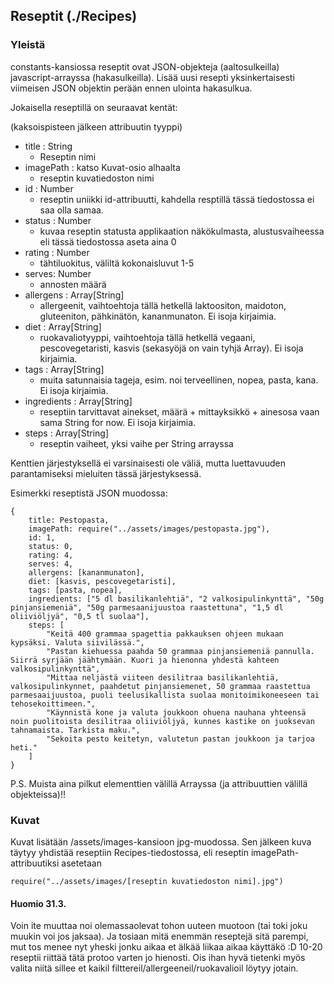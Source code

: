## Reseptit (./Recipes)

### Yleistä
constants-kansiossa reseptit ovat JSON-objekteja (aaltosulkeilla) javascript-arrayssa (hakasulkeilla). Lisää uusi resepti yksinkertaisesti viimeisen JSON objektin perään ennen ulointa hakasulkua.

Jokaisella reseptillä on seuraavat kentät:

(kaksoispisteen jälkeen attribuutin tyyppi)

- title : String
    - Reseptin nimi
- imagePath : katso Kuvat-osio alhaalta
    - reseptin kuvatiedoston nimi
- id : Number
    - reseptin uniikki id-attribuutti, kahdella resptillä tässä tiedostossa ei saa olla samaa.
- status : Number
    - kuvaa reseptin statusta applikaation näkökulmasta, alustusvaiheessa eli tässä tiedostossa aseta aina 0
- rating : Number
    - tähtiluokitus, väliltä kokonaisluvut 1-5
- serves: Number
    - annosten määrä
- allergens : Array[String]
    - allergeenit, vaihtoehtoja tällä hetkellä laktoositon, maidoton, gluteeniton, pähkinätön, kananmunaton. Ei isoja kirjaimia.
- diet : Array[String]
    - ruokavaliotyyppi, vaihtoehtoja tällä hetkellä vegaani, pescovegetaristi, kasvis (sekasyöjä on vain tyhjä Array). Ei isoja kirjaimia.
- tags : Array[String]
    - muita satunnaisia tageja, esim. noi terveellinen, nopea, pasta, kana. Ei isoja kirjaimia.
- ingredients : Array[String]
    - reseptiin tarvittavat ainekset, määrä + mittayksikkö + ainesosa vaan sama String for now. Ei isoja kirjaimia.
- steps : Array[String]
    - reseptin vaiheet, yksi vaihe per String arrayssa

Kenttien järjestyksellä ei varsinaisesti ole väliä, mutta luettavuuden parantamiseksi mieluiten tässä järjestyksessä.

Esimerkki reseptistä JSON muodossa:

    {
        title: Pestopasta,
        imagePath: require("../assets/images/pestopasta.jpg"),
        id: 1,
        status: 0,
        rating: 4,
        serves: 4,
        allergens: [kananmunaton],
        diet: [kasvis, pescovegetaristi],
        tags: [pasta, nopea],
        ingredients: ["5 dl basilikanlehtiä", "2 valkosipulinkynttä", "50g pinjansiemeniä", "50g parmesaanijuustoa raastettuna", "1,5 dl oliiviöljyä", "0,5 tl suolaa"],
        steps: [
            "Keitä 400 grammaa spagettia pakkauksen ohjeen mukaan kypsäksi. Valuta siivilässä.",
            "Pastan kiehuessa paahda 50 grammaa pinjansiemeniä pannulla. Siirrä syrjään jäähtymään. Kuori ja hienonna yhdestä kahteen valkosipulinkynttä",
            "Mittaa neljästä viiteen desilitraa basilikanlehtiä, valkosipulinkynnet, paahdetut pinjansiemenet, 50 grammaa raastettua parmesaaijuustoa, puoli teelusikallista suolaa monitoimikoneeseen tai tehosekoittimeen.",
            "Käynnistä kone ja valuta joukkoon ohuena nauhana yhteensä noin puolitoista desilitraa oliiviöljyä, kunnes kastike on juoksevan tahnamaista. Tarkista maku.",
            "Sekoita pesto keitetyn, valutetun pastan joukkoon ja tarjoa heti."
        ]
    }

P.S. Muista aina pilkut elementtien välillä Arrayssa (ja attribuuttien välillä objekteissa)!!

### Kuvat

Kuvat lisätään /assets/images-kansioon jpg-muodossa. Sen jälkeen kuva täytyy yhdistää reseptiin Recipes-tiedostossa, eli reseptin imagePath-attribuutiksi asetetaan

    require("../assets/images/[reseptin kuvatiedoston nimi].jpg")


#### Huomio 31.3.

Voin ite muuttaa noi olemassaolevat tohon uuteen muotoon (tai toki joku muukin voi jos jaksaa). Ja tosiaan mitä enemmän reseptejä sitä parempi, mut tos menee nyt yheski jonku aikaa et älkää liikaa aikaa käyttäkö :D 10-20 reseptii riittää tätä protoo varten jo hienosti. Ois ihan hyvä tietenki myös valita niitä sillee et kaikil filttereil/allergeeneil/ruokavalioil löytyy jotain.